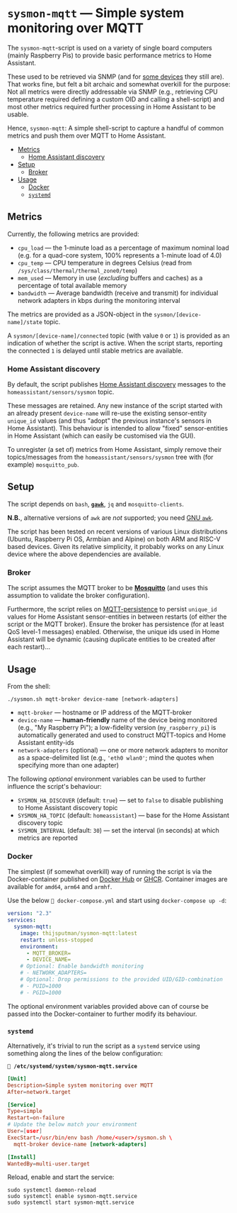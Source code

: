 # `sysmon-mqtt` — Simple system monitoring over MQTT

The `sysmon-mqtt`-script is used on a variety of single board computers (mainly
Raspberry Pis) to provide basic performance metrics to Home Assistant.

These used to be retrieved via SNMP (and for
[some devices](../dd-wrt/README.md#snmp) they still are). That works fine, but
felt a bit archaic and somewhat overkill for the purpose: Not all metrics were
directly addressable via SNMP (e.g., retrieving CPU temperature required
defining a custom OID and calling a shell-script) and most other metrics
required further processing in Home Assistant to be usable.

Hence, `sysmon-mqtt`: A simple shell-script to capture a handful of common
metrics and push them over MQTT to Home Assistant.

- [Metrics](#metrics)
  - [Home Assistant discovery](#home-assistant-discovery)
- [Setup](#setup)
  - [Broker](#broker)
- [Usage](#usage)
  - [Docker](#docker)
  - [`systemd`](#systemd)

## Metrics

Currently, the following metrics are provided:

- `cpu_load` — the 1-minute load as a percentage of maximum nominal load (e.g.
  for a quad-core system, 100% represents a 1-minute load of 4.0)
- `cpu_temp` — CPU temperature in degrees Celsius (read from
  `/sys/class/thermal/thermal_zone0/temp`)
- `mem_used` — Memory in use (_excluding_ buffers and caches) as a percentage of
  total available memory
- `bandwidth` — Average bandwidth (receive and transmit) for individual network
  adapters in kbps during the monitoring interval

The metrics are provided as a JSON-object in the `sysmon/[device-name]/state`
topic.

A `sysmon/[device-name]/connected` topic (with value `0` or `1`) is provided as
an indication of whether the script is active. When the script starts, reporting
the connected `1` is delayed until stable metrics are available.

### Home Assistant discovery

By default, the script publishes
[Home Assistant discovery](https://www.home-assistant.io/integrations/mqtt/#mqtt-discovery)
messages to the `homeassistant/sensors/sysmon` topic.

These messages are retained. Any new instance of the script started with an
already present `device-name` will re-use the existing sensor-entity `unique_id`
values (and thus "adopt" the previous instance's sensors in Home Assistant).
This behaviour is intended to allow "fixed" sensor-entities in Home Assistant
(which can easily be customised via the GUI).

To unregister (a set of) metrics from Home Assistant, simply remove their
topics/messages from the `homeassistant/sensors/sysmon` tree with (for example)
`mosquitto_pub`.

## Setup

The script depends on `bash`,
**[`gawk`](https://www.gnu.org/software/gawk/manual/gawk.html)**, `jq` and
`mosquitto-clients`.

**N.B.**, alternative versions of `awk` are _not_ supported; you need
[GNU `awk`](https://www.gnu.org/software/gawk/manual/gawk.html).

The script has been tested on recent versions of various Linux distributions
(Ubuntu, Raspberry Pi OS, Armbian and Alpine) on both ARM and RISC-V based
devices. Given its relative simplicity, it probably works on any Linux device
where the above dependencies are available.

### Broker

The script assumes the MQTT broker to be [**Mosquitto**](https://mosquitto.org/)
(and uses this assumption to validate the broker configuration).

Furthermore, the script relies on
[MQTT-persistence](https://mosquitto.org/man/mosquitto-conf-5.html) to persist
`unique_id` values for Home Assistant sensor-entities in between restarts (of
either the script or the MQTT broker). Ensure the broker has persistence (for at
least QoS level-1 messages) enabled. Otherwise, the unique ids used in Home
Assistant will be dynamic (causing duplicate entities to be created after each
restart)...

## Usage

From the shell:

```shell
./sysmon.sh mqtt-broker device-name [network-adapters]
```

- `mqtt-broker` — hostname or IP address of the MQTT-broker
- `device-name` — **human-friendly** name of the device being monitored (e.g.,
  "My Raspberry Pi"); a low-fidelity version (`my_raspberry_pi`) is
  automatically generated and used to construct MQTT-topics and Home Assistant
  entity-ids
- `network-adapters` (optional) — one or more network adapters to monitor as a
  space-delimited list (e.g., `'eth0 wlan0'`; mind the quotes when specifying
  more than one adapter)

The following _optional_ environment variables can be used to further influence
the script's behaviour:

- `SYSMON_HA_DISCOVER` (default: `true`) — set to `false` to disable publishing
  to Home Assistant discovery topic
- `SYSMON_HA_TOPIC` (default: `homeassistant`) — base for the Home Assistant
  discovery topic
- `SYSMON_INTERVAL` (default: `30`) — set the interval (in seconds) at which
  metrics are reported

### Docker

The simplest (if somewhat overkill) way of running the script is via the
Docker-container published on
[Docker Hub](https://hub.docker.com/r/thijsputman/sysmon-mqtt) or
[GHCR](https://github.com/thijsputman/home-assistant-config/pkgs/container/sysmon-mqtt).
Container images are available for `amd64`, `arm64` and `armhf`.

Use the below `📄 docker-compose.yml` and start using `docker-compose up -d`:

```yaml
version: "2.3"
services:
  sysmon-mqtt:
    image: thijsputman/sysmon-mqtt:latest
    restart: unless-stopped
    environment:
      - MQTT_BROKER=
      - DEVICE_NAME=
    # Optional: Enable bandwidth monitoring
    # - NETWORK_ADAPTERS=
    # Optional: Drop permissions to the provided UID/GID-combination
    # - PUID=1000
    # - PGID=1000
```

The optional environment variables provided above can of course be passed into
the Docker-container to further modify its behaviour.

### `systemd`

Alternatively, it's trivial to run the script as a `systemd` service using
something along the lines of the below configuration:

**`📄 /etc/systemd/system/sysmon-mqtt.service`**

```conf
[Unit]
Description=Simple system monitoring over MQTT
After=network.target

[Service]
Type=simple
Restart=on-failure
# Update the below match your environment
User=[user]
ExecStart=/usr/bin/env bash /home/<user>/sysmon.sh \
  mqtt-broker device-name [network-adapters]

[Install]
WantedBy=multi-user.target
```

Reload, enable and start the service:

```shell
sudo systemctl daemon-reload
sudo systemctl enable sysmon-mqtt.service
sudo systemctl start sysmon-mqtt.service
```

